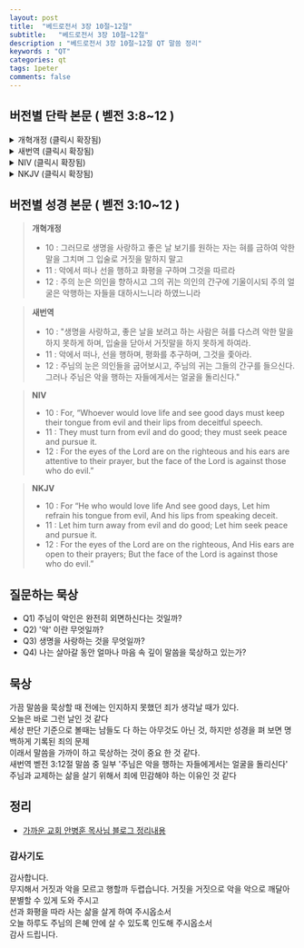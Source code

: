 ```yaml
---
layout: post
title:  "베드로전서 3장 10절~12절"
subtitle:   "베드로전서 3장 10절~12절"
description : "베드로전서 3장 10절~12절 QT 말씀 정리"
keywords : "QT"
categories: qt
tags: 1peter
comments: false
---
```


## 버전별 단락 본문 ( 벧전 3:8~12 )

<details>
<summary> 개혁개정 (클릭시 확장됨)</summary>
<div markdown="1">

>* 8 : 마지막으로 말하노니 너희가 다 마음을 같이하여 동정하며 형제를 사랑하며 불쌍히 여기며 겸손하며
>* 9 : 악을 악으로, 욕을 욕으로 갚지 말고 도리어 복을 빌라 이를 위하여 너희가 부르심을 받았으니 이는 복을 이어받게 하려 하심이라
>* `10 : 그러므로 생명을 사랑하고 좋은 날 보기를 원하는 자는 혀를 금하여 악한 말을 그치며 그 입술로 거짓을 말하지 말고`
>* `11 : 악에서 떠나 선을 행하고 화평을 구하며 그것을 따르라`
>* `12 : 주의 눈은 의인을 향하시고 그의 귀는 의인의 간구에 기울이시되 주의 얼굴은 악행하는 자들을 대하시느니라 하였느니라`
</div>
</details>

<details>
<summary> 새번역 (클릭시 확장됨)</summary>
<div markdown="1">

>* 8 : 마지막으로 말합니다. 여러분은 모두 한 마음을 품으며, 서로 동정하며, 서로 사랑하며, 자비로우며, 겸손하십시오.
>* 9 : 악을 악으로 갚거나 모욕을 모욕으로 갚지 말고, 복을 빌어 주십시오. 여러분으로 하여금 복을 상속받게 하시려고, 하나님께서 여러분을 부르셨습니다.
>* `10 : "생명을 사랑하고, 좋은 날을 보려고 하는 사람은 혀를 다스려 악한 말을 하지 못하게 하며, 입술을 닫아서 거짓말을 하지 못하게 하여라.`
>* `11 : 악에서 떠나, 선을 행하며, 평화를 추구하며, 그것을 좇아라.`
>* `12 : 주님의 눈은 의인들을 굽어보시고, 주님의 귀는 그들의 간구를 들으신다. 그러나 주님은 악을 행하는 자들에게서는 얼굴을 돌리신다."`
</div>
</details>

<details>
<summary> NIV (클릭시 확장됨)</summary>
<div markdown="1">

>* 8 : Finally, all of you, be like-minded, be sympathetic, love one another, be compassionate and humble.
>* 9 : Do not repay evil with evil or insult with insult. On the contrary, repay evil with blessing, because to this you were called so that you may inherit a blessing.
>* `10 : For, “Whoever would love life and see good days must keep their tongue from evil and their lips from deceitful speech.`
>* `11 : They must turn from evil and do good; they must seek peace and pursue it.`
>* `12 : For the eyes of the Lord are on the righteous and his ears are attentive to their prayer,but the face of the Lord is against those who do evil.”`
</div>
</details>

<details>
<summary> NKJV (클릭시 확장됨)</summary>
<div markdown="1">

>* 8 : Finally, all of you be of one mind, having compassion for one another; love as brothers, be tenderhearted, be courteous;
>* 9 : not returning evil for evil or reviling for reviling, but on the contrary blessing, knowing that you were called to this, that you may inherit a blessing.
>* `10 : For “He who would love life And see good days, Let him refrain his tongue from evil, And his lips from speaking deceit.`
>* `11 : Let him turn away from evil and do good; Let him seek peace and pursue it.`
>* `12 : For the eyes of the Lord are on the righteous, And His ears are open to their prayers; But the face of the Lord is against those who do evil.”`
</div>
</details>

## 버전별 성경 본문 ( 벧전 3:10~12 )

> **개혁개정**
>* 10 : 그러므로 생명을 사랑하고 좋은 날 보기를 원하는 자는 혀를 금하여 악한 말을 그치며 그 입술로 거짓을 말하지 말고
>* 11 : 악에서 떠나 선을 행하고 화평을 구하며 그것을 따르라
>* 12 : 주의 눈은 의인을 향하시고 그의 귀는 의인의 간구에 기울이시되 주의 얼굴은 악행하는 자들을 대하시느니라 하였느니라

> **새번역**
>* 10 : "생명을 사랑하고, 좋은 날을 보려고 하는 사람은 혀를 다스려 악한 말을 하지 못하게 하며, 입술을 닫아서 거짓말을 하지 못하게 하여라.
>* 11 : 악에서 떠나, 선을 행하며, 평화를 추구하며, 그것을 좇아라.
>* 12 : 주님의 눈은 의인들을 굽어보시고, 주님의 귀는 그들의 간구를 들으신다. 그러나 주님은 악을 행하는 자들에게서는 얼굴을 돌리신다."

> **NIV**
>* 10 : For, “Whoever would love life and see good days must keep their tongue from evil and their lips from deceitful speech.
>* 11 : They must turn from evil and do good; they must seek peace and pursue it.
>* 12 : For the eyes of the Lord are on the righteous and his ears are attentive to their prayer, but the face of the Lord is against those who do evil.”

> **NKJV**
>* 10 : For “He who would love life And see good days, Let him refrain his tongue from evil, And his lips from speaking deceit.
>* 11 : Let him turn away from evil and do good; Let him seek peace and pursue it.
>* 12 : For the eyes of the Lord are on the righteous, And His ears are open to their prayers; But the face of the Lord is against those who do evil.”

## 질문하는 묵상

* Q1) 주님이 악인은 완전히 외면하신다는 것일까?
* Q2) '악' 이란 무엇일까?
* Q3) 생명을 사랑하는 것을 무엇일까?
* Q4) 나는 살아갈 동안 얼마나 마음 속 깊이 말씀을 묵상하고 있는가? 

## 묵상

가끔 말씀을 묵상할 때 전에는 인지하지 못했던 죄가 생각날 때가 있다.  
오늘은 바로 그런 날인 것 같다  
세상 판단 기준으로 볼때는 남들도 다 하는 아무것도 아닌 것, 하지만 성경을 펴 보면 명백하게 기록된 죄의 문제  
이래서 말씀을 가까이 하고 묵상하는 것이 중요 한 것 같다.  
새번역 벧전 3:12절 말씀 중 일부 '주님은 악을 행하는 자들에게서는 얼굴을 돌리신다'  
주님과 교제하는 삶을 살기 위해서 죄에 민감해야 하는 이유인 것 같다  


## 정리
* [가까운 교회 안병훈 목사님 블로그 정리내용](https://blog.naver.com/tolerance2018/)

### 감사기도

감사합니다.  
무지해서 거짓과 악을 모르고 행할까 두렵습니다.
거짓을 거짓으로 악을 악으로 깨달아 분별할 수 있게 도와 주시고  
선과 화평을 따라 사는 삶을 살게 하여 주시옵소서  
오늘 하루도 주님의 은혜 안에 살 수 있도록 인도해 주시옵소서  
감사 드립니다.  